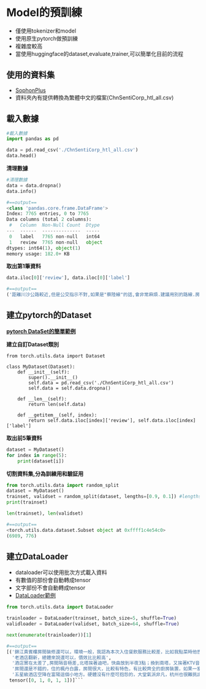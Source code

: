 # Model的預訓練
- 僅使用tokenizer和model
- 使用原生pytorch做預訓練
- 複雜度較高
- 當使用huggingface的dataset,evaluate,trainer,可以簡單化目前的流程

## 使用的資料集
- [SophonPlus](https://github.com/SophonPlus/ChineseNlpCorpus)
- 資料夾內有提供轉換為繁體中文的檔案(ChnSentiCorp_htl_all.csv)

## 載入數據

```python
#載入數據
import pandas as pd

data = pd.read_csv('./ChnSentiCorp_htl_all.csv')
data.head()
```

**清理數據**

```python
#清理數據
data = data.dropna()
data.info()

#==output==
<class 'pandas.core.frame.DataFrame'>
Index: 7765 entries, 0 to 7765
Data columns (total 2 columns):
 #   Column  Non-Null Count  Dtype 
---  ------  --------------  ----- 
 0   label   7765 non-null   int64 
 1   review  7765 non-null   object
dtypes: int64(1), object(1)
memory usage: 182.0+ KB
```

**取出第1筆資料**

```python
data.iloc[0]['review'], data.iloc[0]['label']

#==output==
('距離川沙公路較近,但是公交指示不對,如果是"蔡陸線"的話,會非常麻煩.建議用別的路線.房間較為簡單.', np.int64(1))
```

## 建立pytorch的Dataset
[**pytorch DataSet的簡單範例**](./pytorch_dataset.md)

**建立自訂Dataset類別**

```
from torch.utils.data import Dataset

class MyDataset(Dataset):
    def __init__(self):
        super().__init__()
        self.data = pd.read_csv('./ChnSentiCorp_htl_all.csv')
        self.data = self.data.dropna()

    def __len__(self):
        return len(self.data)
    
    def __getitem__(self, index):
        return self.data.iloc[index]['review'], self.data.iloc[index]['label']
```

**取出前5筆資料**

```python
dataset = MyDataset()
for index in range(5):
    print(dataset[i])
```

**切割資料集,分為訓練用和驗証用**

```python
from torch.utils.data import random_split
dataset = MyDataset()
trainset, validset = random_split(dataset, lengths=[0.9, 0.1]) #lengths是比例,2個加總必需是1,會隨機分配,不會依照順序
print(trainset)

len(trainset), len(validset)

#==output==
<torch.utils.data.dataset.Subset object at 0xffff1c4e54c0>
(6989, 776)
```

## 建立DataLoader
- dataloader可以使用批次方式載入資料
- 有數值的部份會自動轉成tensor
- 文字部份不會自動轉成tensor
- [DataLoader範例](./dataloader.md)

```python
from torch.utils.data import DataLoader

trainloader = DataLoader(trainset, batch_size=5, shuffle=True)
validloader = DataLoader(validset, batch_size=64, shuffle=True)

next(enumerate(trainloader))[1]

#==output==
[('錦江貴賓樓房間裝修還可以，環境一般，我認為本次入住餐飲服務比較差，比如我點菜時他告訴我68元，但結帳時時98元。而且價格比較高。',
  '老酒店翻新，總體來說還可以，價效比比較高',
  '酒店實在太差了,房間隔音極差,北塔挨著迪吧，快曲放到半夜3點；換到南塔，又挨著KTV音樂響到半夜2點，根本睡不著覺！換房間的時候服務員態度又很差，真是從來沒住過這麼差的酒店',
  '房間還是不錯的，住的楓丹白露，房間很大，比較有特色，有比較齊全的廚房裝置，如果一家人出去玩可以買一些簡單的食物自己烹調。不過服務要差一些，我們住了兩天居然沒有人來打掃房間，住了很多家酒店只有這家是這樣的。後來問了前臺，前臺答覆這裡主要是會所，不太有經驗。總體來說態度還是不錯的。早餐比較差，除了包子就是花捲，兩天都是這樣，一碗白粥、一杯牛奶，因此三天的正餐都不敢在這裡吃。還好離縣城不遠可以選擇到縣城吃，或在路口吃農家飯。不過出去玩住著還不錯，很安靜，周圍都是別墅，門口有保安，相對安全，走出去不遠就是紅螺湖，我們沿著山路開車上去，走到有水的地方就停下休息，玩的很好。懷柔人民越來越會做生意，凡是能停車的水邊全都有人“把守”，需要按人頭收費才能玩，每人5元，價錢不高，但總讓人有點感慨。總的來說五一還是很愉快。酒店人不多，下次可能還會選擇。',
  '五星級酒店空降在富陽這個小地方。硬體沒有什麼可抱怨的，大堂氣派非凡，杭州也很難挑出可以比的。江景一覽無餘。除了房間的一些小細節做的和大城市的五星級還有些小差距，但是在富陽，你就別想找個更好的地方了。這個酒店要是在杭州，就是800元一晚也找不到，500多的房價算是可以了。問題是，問什麼在富陽會有這麼好的酒店？'),
 tensor([0, 1, 0, 1, 1])]```





